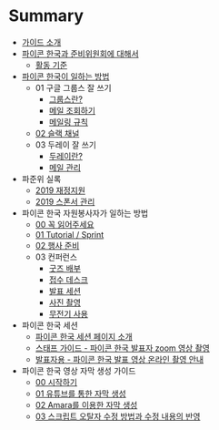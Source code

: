 # Summary

- [가이드 소개](README.md)
- [파이콘 한국과 준비위원회에 대해서](about/index.md)
    - [활동 기준](about/rule.md)
- [파이콘 한국이 일하는 방법](how-to-work/index.md)
    - 01 구글 그룹스 잘 쓰기
        - [그룹스란?](tool-guide/01-01-about-groups.md)
        - [메일 조회하기](tool-guide/01-02-groups-basic.md)
        - [메일링 규칙](tool-guide/01-03-mailing-rule.md)
    - [02 슬랙 채널](/tool-guide/02-00-Slack-channel.md)
    - 03 두레이 잘 쓰기
        - [두레이란?](tool-guide/03-01-about-Dooray.md)
        - [메일 관리](tool-guide/03-02-mailing.md)
- 파준위 실록
    - [2019 재정지원](history/2019-fa.md)
    - [2019 스폰서 관리](history/2019-sponsor.md)
- 파이콘 한국 자원봉사자가 일하는 방법
    - [00 꼭 읽어주세요](volunteer/00-must-read.md)
    - [01 Tutorial / Sprint](volunteer/01-tutorial-sprint.md)
    - [02 행사 준비](volunteer/02-prepare.md)
    - 03 컨퍼런스
        - [굿즈 배부](volunteer/03-01-goods.md)
        - [접수 데스크](volunteer/03-02-registration-desk.md)
        - [발표 세션](volunteer/03-03-session.md)
        - [사진 촬영](volunteer/03-04-photographing.md)
        - [무전기 사용](volunteer/03-05-wireless-set.md)
- 파이콘 한국 세션 
    - [파이콘 한국 세션 페이지 소개](session/index.md)  
    - [스태프 가이드 - 파이콘 한국 발표자 zoom 영상 촬영](session/01-01-session-recoding-guideline-for-staff.md)
    - [발표자용 - 파이콘 한국 발표 영상 온라인 촬영 안내](session/01-02-session-recoding-guideline-for-speaker.md)
- 파이콘 한국 영상 자막 생성 가이드
    - [00 시작하기](subtitles/00-getting-started.md)
    - [01 유튜브를 통한 자막 생성](subtitles/01-youtube.md)
    - [02 Amara를 이용한 자막 생성](subtitles/02-amara.md)
    - [03 스크립트 오탈자 수정 방법과 수정 내용의 반영](subtitles/03-merge.md)




